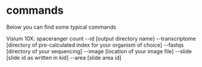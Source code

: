 # commands

Below you can find some typical commands

Visium 10X:
spaceranger count --id [output directory name] --transcriptome [directory of pre-calculated index for your organism of choice] --fastqs [directory of your sequencing] --image [location of your image file] --slide [slide id as written in kid] --area [slide area id]


